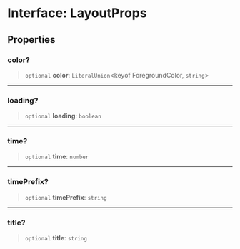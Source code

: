 # Interface: LayoutProps

## Properties

### color?

> `optional` **color**: `LiteralUnion`\<keyof ForegroundColor, `string`\>

---

### loading?

> `optional` **loading**: `boolean`

---

### time?

> `optional` **time**: `number`

---

### timePrefix?

> `optional` **timePrefix**: `string`

---

### title?

> `optional` **title**: `string`
